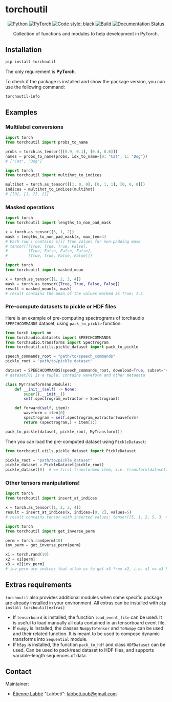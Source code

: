# torchoutil

<center>

<a href="https://www.python.org/">
    <img alt="Python" src="https://img.shields.io/badge/-Python 3.8+-blue?style=for-the-badge&logo=python&logoColor=white">
</a>
<a href="https://pytorch.org/get-started/locally/">
    <img alt="PyTorch" src="https://img.shields.io/badge/-PyTorch 1.10+-ee4c2c?style=for-the-badge&logo=pytorch&logoColor=white">
</a>
<a href="https://black.readthedocs.io/en/stable/">
    <img alt="Code style: black" src="https://img.shields.io/badge/code%20style-black-black.svg?style=for-the-badge&labelColor=gray">
</a>
<a href="https://github.com/Labbeti/torchoutil/actions">
    <img alt="Build" src="https://img.shields.io/github/actions/workflow/status/Labbeti/torchoutil/test.yaml?branch=main&style=for-the-badge&logo=github">
</a>
<a href='https://torchoutil.readthedocs.io/en/stable/?badge=stable'>
    <img src='https://readthedocs.org/projects/torchoutil/badge/?version=stable&style=for-the-badge' alt='Documentation Status' />
</a>

Collection of functions and modules to help development in PyTorch.

</center>


## Installation
```bash
pip install torchoutil
```

The only requirement is **PyTorch**.

To check if the package is installed and show the package version, you can use the following command:
```bash
torchoutil-info
```


## Examples

### Multilabel conversions
```python
import torch
from torchoutil import probs_to_name

probs = torch.as_tensor([[0.9, 0.1], [0.4, 0.6]])
names = probs_to_name(probs, idx_to_name={0: "Cat", 1: "Dog"})
# ["Cat", "Dog"]
```

```python
import torch
from torchoutil import multihot_to_indices

multihot = torch.as_tensor([[1, 0, 0], [0, 1, 1], [0, 0, 0]])
indices = multihot_to_indices(multihot)
# [[0], [1, 2], []]
```

### Masked operations

```python
import torch
from torchoutil import lengths_to_non_pad_mask

x = torch.as_tensor([3, 1, 2])
mask = lengths_to_non_pad_mask(x, max_len=4)
# Each row i contains x[i] True values for non-padding mask
# tensor([[True, True, True, False],
#         [True, False, False, False],
#         [True, True, False, False]])
```

```python
import torch
from torchoutil import masked_mean

x = torch.as_tensor([1, 2, 3, 4])
mask = torch.as_tensor([True, True, False, False])
result = masked_mean(x, mask)
# result contains the mean of the values marked as True: 1.5
```

### Pre-compute datasets to pickle or HDF files

Here is an example of pre-computing spectrograms of torchaudio `SPEECHCOMMANDS` dataset, using `pack_to_pickle` function:

```python
from torch import nn
from torchaudio.datasets import SPEECHCOMMANDS
from torchaudio.transforms import Spectrogram
from torchoutil.utils.pickle_dataset import pack_to_pickle

speech_commands_root = "path/to/speech_commands"
pickle_root = "path/to/pickle_dataset"

dataset = SPEECHCOMMANDS(speech_commands_root, download=True, subset="validation")
# dataset[0] is a tuple, contains waveform and other metadata

class MyTransform(nn.Module):
    def __init__(self) -> None:
        super().__init__()
        self.spectrogram_extractor = Spectrogram()

    def forward(self, item):
        waveform = item[0]
        spectrogram = self.spectrogram_extractor(waveform)
        return (spectrogram,) + item[1:]

pack_to_pickle(dataset, pickle_root, MyTransform())
```

Then you can load the pre-computed dataset using `PickleDataset`:
```python
from torchoutil.utils.pickle_dataset import PickleDataset

pickle_root = "path/to/pickle_dataset"
pickle_dataset = PickleDataset(pickle_root)
pickle_dataset[0]  # == first transformed item, i.e. transform(dataset[0])
```

### Other tensors manipulations!

```python
import torch
from torchoutil import insert_at_indices

x = torch.as_tensor([1, 2, 3, 4])
result = insert_at_indices(x, indices=[0, 2], values=5)
# result contains tensor with inserted values: tensor([5, 1, 2, 5, 3, 4])
```

```python
import torch
from torchoutil import get_inverse_perm

perm = torch.randperm(10)
inv_perm = get_inverse_perm(perm)

x1 = torch.rand(10)
x2 = x1[perm]
x3 = x2[inv_perm]
# inv_perm are indices that allow us to get x3 from x2, i.e. x1 == x3 here
```

## Extras requirements
`torchoutil` also provides additional modules when some specific package are already installed in your environment.
All extras can be installed with `pip install torchoutil[extras]`

- If `tensorboard` is installed, the function `load_event_file` can be used. It is useful to load manually all data contained in an tensorboard event file.
- If `numpy` is installed, the classes `NumpyToTensor` and  `ToNumpy` can be used and their related function. It is meant to be used to compose dynamic transforms into `Sequential` module.
- If `h5py` is installed, the function `pack_to_hdf` and class `HDFDataset` can be used. Can be used to pack/read dataset to HDF files, and supports variable-length sequences of data.


## Contact
Maintainer:
- [Étienne Labbé](https://labbeti.github.io/) "Labbeti": labbeti.pub@gmail.com
